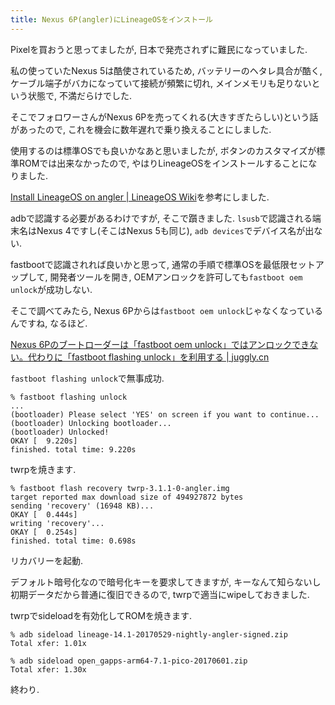 ```yaml
---
title: Nexus 6P(angler)にLineageOSをインストール
---
```


Pixelを買おうと思ってましたが,
日本で発売されずに難民になっていました.

私の使っていたNexus 5は酷使されているため,
バッテリーのヘタレ具合が酷く,
ケーブル端子がバカになっていて接続が頻繁に切れ,
メインメモリも足りないという状態で,
不満だらけでした.

そこでフォロワーさんがNexus 6Pを売ってくれる(大きすぎたらしい)という話があったので,
これを機会に数年遅れで乗り換えることにしました.

使用するのは標準OSでも良いかなあと思いましたが,
ボタンのカスタマイズが標準ROMでは出来なかったので,
やはりLineageOSをインストールすることになりました.

[Install LineageOS on angler | LineageOS Wiki](https://wiki.lineageos.org/devices/angler/install)を参考にしました.

adbで認識する必要があるわけですが,
そこで躓きました.
`lsusb`で認識される端末名はNexus 4ですし(そこはNexus 5も同じ),
`adb devices`でデバイス名が出ない.

fastbootで認識されれば良いかと思って,
通常の手順で標準OSを最低限セットアップして,
開発者ツールを開き,
OEMアンロックを許可しても`fastboot oem unlock`が成功しない.

そこで調べてみたら,
Nexus 6Pからは`fastboot oem unlock`じゃなくなっているんですね,
なるほど.

[Nexus 6Pのブートローダーは「fastboot oem unlock」ではアンロックできない。代わりに「fastboot flashing unlock」を利用する | juggly.cn](http://juggly.cn/archives/165274.html)

`fastboot flashing unlock`で無事成功.

~~~
% fastboot flashing unlock
...
(bootloader) Please select 'YES' on screen if you want to continue...
(bootloader) Unlocking bootloader...
(bootloader) Unlocked!
OKAY [  9.220s]
finished. total time: 9.220s
~~~

twrpを焼きます.

~~~
% fastboot flash recovery twrp-3.1.1-0-angler.img
target reported max download size of 494927872 bytes
sending 'recovery' (16948 KB)...
OKAY [  0.444s]
writing 'recovery'...
OKAY [  0.254s]
finished. total time: 0.698s
~~~

リカバリーを起動.

デフォルト暗号化なので暗号化キーを要求してきますが,
キーなんて知らないし初期データだから普通に復旧できるので,
twrpで適当にwipeしておきました.

twrpでsideloadを有効化してROMを焼きます.

~~~
% adb sideload lineage-14.1-20170529-nightly-angler-signed.zip
Total xfer: 1.01x
~~~

~~~
% adb sideload open_gapps-arm64-7.1-pico-20170601.zip
Total xfer: 1.30x
~~~

終わり.
